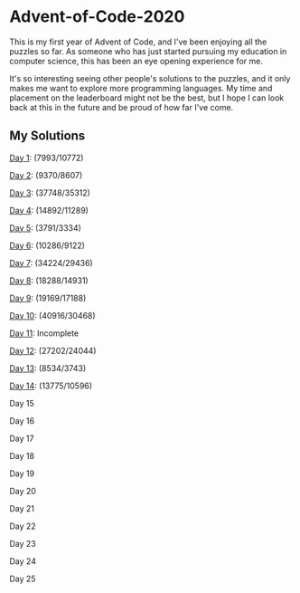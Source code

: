 # Advent-of-Code-2020
This is my first year of Advent of Code, and I've been enjoying all the puzzles so far. As someone who has just started pursuing my education in computer science, this has been an eye opening experience for me. 

It's so interesting seeing other people's solutions to the puzzles, and it only makes me want to explore more programming languages. My time and placement on the leaderboard might not be the best, but I hope I can look back at this in the future and be proud of how far I've come.

## My Solutions

[Day 1](Solutions/src/Day1.java): (7993/10772)

[Day 2](Solutions/src/Day2.java): (9370/8607)

[Day 3](Solutions/src/Day3.java): (37748/35312)

[Day 4](Solutions/src/Day4.java): (14892/11289)

[Day 5](Solutions/src/Day5.java): (3791/3334)

[Day 6](Solutions/src/Day6.java): (10286/9122)

[Day 7](Solutions/src/Day7.java): (34224/29436)

[Day 8](Solutions/src/Day8.java): (18288/14931)

[Day 9](Solutions/src/Day9.java): (19169/17188)

[Day 10](Solutions/src/Day10.java): (40916/30468)

[Day 11](Solutions/src/Day11.java): Incomplete

[Day 12](Solutions/src/Day12.java): (27202/24044)

[Day 13](Solutions/src/Day13.java): (8534/3743)

[Day 14](Solutions/src/Day14.java): (13775/10596)

Day 15

Day 16

Day 17

Day 18

Day 19

Day 20

Day 21

Day 22

Day 23

Day 24

Day 25
